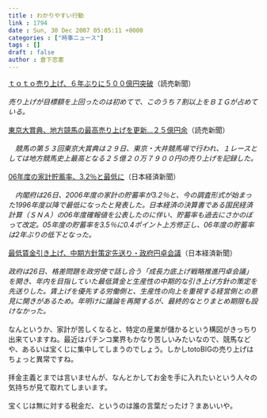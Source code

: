 ```yaml
---
title : わかりやすい行動
link : 1794
date : Sun, 30 Dec 2007 05:05:11 +0000
categories : ["時事ニュース"]
tags : []
draft : false
author : 倉下忠憲
---
```


<A HREF="http://www.yomiuri.co.jp/sports/soccer/news/20071229ie23.htm" TARGET="_blank">ｔｏｔｏ売り上げ、６年ぶりに５００億円突破</A>（読売新聞）<BR><BR><I>売り上げが目標額を上回ったのは初めてで、このうち７割以上をＢＩＧが占めている。</I><BR><BR><A HREF="http://www.yomiuri.co.jp/sports/etc/news/20071229i212.htm" TARGET="_blank">東京大賞典、地方競馬の最高売り上げを更新…２５億円余</A>（読売新聞）<BR><BR><I>　競馬の第５３回東京大賞典は２９日、東京・大井競馬場で行われ、１レースとしては地方競馬史上最高となる２５億２０万７９００円の売り上げを記録した。</I><BR><BR><A HREF="http://www.nikkei.co.jp/news/keizai/20071227AT1C2600426122007.html" TARGET="_blank">06年度の家計貯蓄率、3.2％と最低に</A>（日本経済新聞）<BR><BR><I>　内閣府は26日、2006年度の家計の貯蓄率が3.2％と、今の調査形式が始まった1996年度以降で最低になったと発表した。日本経済の決算書である国民経済計算（ＳＮＡ）の06年度確報値を公表したのに伴い、貯蓄率も過去にさかのぼって改定。05年度の貯蓄率を3.5％に0.4ポイント上方修正し、06年度の貯蓄率は2年ぶりの低下となった。</I><BR><BR><A HREF="http://www.nikkei.co.jp/news/seiji/20071226AT3S2600B26122007.html" TARGET="_blank">最低賃金引き上げ、中期方針策定先送り・政府円卓会議</A>（日本経済新聞）<BR><BR><I>政府は26日、格差問題を政労使で話し合う「成長力底上げ戦略推進円卓会議」を開き、年内を目指していた最低賃金と生産性の中期的な引き上げ方針の策定を先送りした。賃上げを優先する労働側と、生産性の向上を重視する経営側との意見に開きがあるため。年明けに議論を再開するが、最終的なとりまとめ期限も設けなかった。</I><BR><BR>なんというか、家計が苦しくなると、特定の産業が儲かるという構図がきっちり出来ていますね。最近はパチンコ業界もかなり苦しいみたいなので、競馬などや、あるいは宝くじに集中してしまうのでしょう。しかしtotoBIGの売り上げはちょっと異常ですね。<BR><BR>拝金主義とまでは言いませんが、なんとかしてお金を手に入れたいという人々の気持ちが見て取れてしまいます。<BR><BR>宝くじは無に対する税金だ、というのは誰の言葉だったけ？まあいいや。<br><br>
